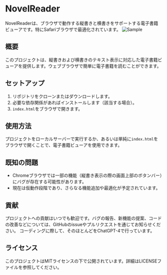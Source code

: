 
# NovelReader

NovelReaderは、ブラウザで動作する縦書きと横書きをサポートする電子書籍ビューアです。特にSafariブラウザで最適化されています。
![Sample](https://github.com/tanuu5/NovelReader/assets/134081795/55c1fe98-2a5b-4aaa-8d8e-83cd9c78cefd)

## 概要
このプロジェクトは、縦書きおよび横書きのテキスト表示に対応した電子書籍ビューアを提供します。ウェブブラウザで簡単に電子書籍を読むことができます。

## セットアップ
1. リポジトリをクローンまたはダウンロードします。
2. 必要な依存関係があればインストールします（該当する場合）。
3. `index.html`をブラウザで開きます。

## 使用方法
プロジェクトをローカルサーバーで実行するか、あるいは単純に`index.html`をブラウザで開くことで、電子書籍ビューアを使用できます。

## 既知の問題
- Chromeブラウザでは一部の機能（縦書き表示の際の画面上部のボタンバー）にバグが存在する可能性があります。
- 現在は仮動作段階であり、さらなる機能追加や最適化が予定されています。

## 貢献
プロジェクトへの貢献はいつでも歓迎です。バグの報告、新機能の提案、コードの改善などについては、GitHubのissueやプルリクエストを通じてお知らせください。
コーディングに際して、そのほとんどをChatGPT-4で行っています。

## ライセンス
このプロジェクトはMITライセンスの下で公開されています。詳細はLICENSEファイルを参照してください。
